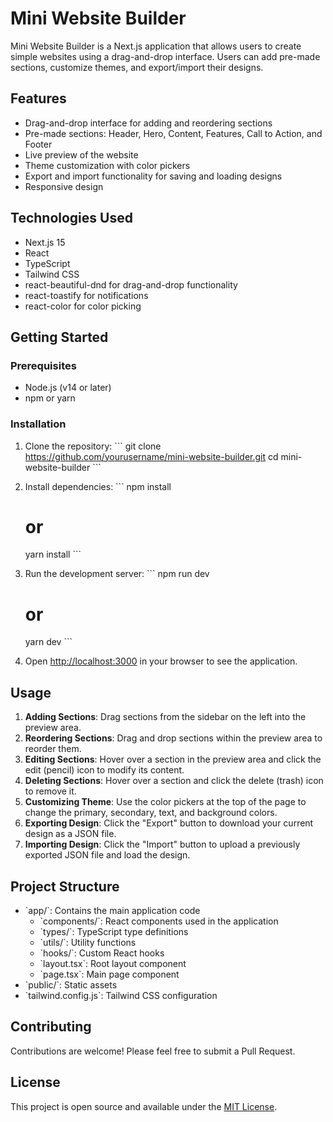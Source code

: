 # Mini Website Builder

Mini Website Builder is a Next.js application that allows users to create simple websites using a drag-and-drop interface. Users can add pre-made sections, customize themes, and export/import their designs.

## Features

- Drag-and-drop interface for adding and reordering sections
- Pre-made sections: Header, Hero, Content, Features, Call to Action, and Footer
- Live preview of the website
- Theme customization with color pickers
- Export and import functionality for saving and loading designs
- Responsive design

## Technologies Used

- Next.js 15
- React
- TypeScript
- Tailwind CSS
- react-beautiful-dnd for drag-and-drop functionality
- react-toastify for notifications
- react-color for color picking

## Getting Started

### Prerequisites

- Node.js (v14 or later)
- npm or yarn

### Installation

1. Clone the repository:
   \`\`\`
   git clone https://github.com/yourusername/mini-website-builder.git
   cd mini-website-builder
   \`\`\`

2. Install dependencies:
   \`\`\`
   npm install
   # or
   yarn install
   \`\`\`

3. Run the development server:
   \`\`\`
   npm run dev
   # or
   yarn dev
   \`\`\`

4. Open [http://localhost:3000](http://localhost:3000) in your browser to see the application.

## Usage

1. **Adding Sections**: Drag sections from the sidebar on the left into the preview area.
2. **Reordering Sections**: Drag and drop sections within the preview area to reorder them.
3. **Editing Sections**: Hover over a section in the preview area and click the edit (pencil) icon to modify its content.
4. **Deleting Sections**: Hover over a section and click the delete (trash) icon to remove it.
5. **Customizing Theme**: Use the color pickers at the top of the page to change the primary, secondary, text, and background colors.
6. **Exporting Design**: Click the "Export" button to download your current design as a JSON file.
7. **Importing Design**: Click the "Import" button to upload a previously exported JSON file and load the design.

## Project Structure

- \`app/\`: Contains the main application code
  - \`components/\`: React components used in the application
  - \`types/\`: TypeScript type definitions
  - \`utils/\`: Utility functions
  - \`hooks/\`: Custom React hooks
  - \`layout.tsx\`: Root layout component
  - \`page.tsx\`: Main page component
- \`public/\`: Static assets
- \`tailwind.config.js\`: Tailwind CSS configuration

## Contributing

Contributions are welcome! Please feel free to submit a Pull Request.

## License

This project is open source and available under the [MIT License](LICENSE).

